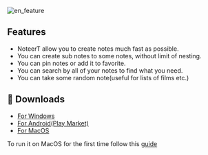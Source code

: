 ![en_feature](https://user-images.githubusercontent.com/13313453/225847910-0b3dd79c-d393-4f4c-9815-672b912b5a93.png)


## Features

- NoteerT allow you to create notes much fast as possible.
- You can create sub notes to some notes, without limit of nesting.
- You can pin notes or add it to favorite.
- You can search by all of your notes to find what you need.
- You can take some random note(useful for lists of films etc.)

## 🔗 Downloads
- [For Windows](https://github.com/olehhhm/NoteerT/releases/latest/download/NoteerT.exe)
- [For Android(Play Market)](https://play.google.com/store/apps/details?id=com.mnk.noteert&pli=1)
- [For MacOS](https://github.com/olehhhm/NoteerT/releases/latest/download/NoteerT.dmg)

To run it on MacOS for the first time follow this [guide](https://support.apple.com/en-gb/guide/mac-help/mh40616/mac)
